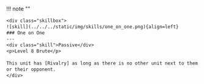 !!! note ""

    <div class="skillbox">
    ![skill](../../../static/img/skills/one_on_one.png){align=left}
    ### One on One
    ---
    <div class="skill">Passive</div>
    <p>Level 8 Brute</p>

    This unit has [Rivalry] as long as there is no other unit next to them or their opponent. 
    </div>
